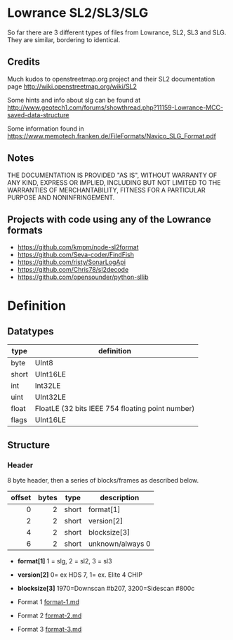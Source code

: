 # Lowrance SL2/SL3/SLG

So far there are 3 different types of files from 
Lowrance, SL2, SL3 and SLG.
They are similar, bordering to identical.

## Credits
Much kudos to openstreetmap.org project and their SL2 documentation page
http://wiki.openstreetmap.org/wiki/SL2

Some hints and info about slg can be found at
http://www.geotech1.com/forums/showthread.php?11159-Lowrance-MCC-saved-data-structure

Some information found in
https://www.memotech.franken.de/FileFormats/Navico_SLG_Format.pdf

## Notes
THE DOCUMENTATION IS PROVIDED "AS IS", WITHOUT WARRANTY OF ANY KIND, EXPRESS OR
IMPLIED, INCLUDING BUT NOT LIMITED TO THE WARRANTIES OF MERCHANTABILITY,
FITNESS FOR A PARTICULAR PURPOSE AND NONINFRINGEMENT.

## Projects with code using any of the Lowrance formats
- https://github.com/kmpm/node-sl2format
- https://github.com/Seva-coder/FindFish
- https://github.com/risty/SonarLogApi
- https://github.com/Chris78/sl2decode
- https://github.com/opensounder/python-sllib


# Definition

## Datatypes
type  | definition
------|-----------
byte  | UInt8
short | UInt16LE
int   | Int32LE
uint  | UInt32LE
float | FloatLE (32 bits IEEE 754 floating point number)
flags | UInt16LE

## Structure
### Header
8 byte header, then a series of blocks/frames as described below.

| offset | bytes | type  | description
|  ---: |   ---:|  ---  | --------------------
|     0 |     2 | short | format[1]
|     2 |     2 | short | version[2]
|     4 |     2 | short | blocksize[3]
|     6 |     2 | short | unknown/always 0


- __format[1]__ 1 = slg, 2 = sl2, 3 = sl3
- __version[2]__ 0= ex HDS 7, 1= ex. Elite 4 CHIP
- __blocksize[3]__ 1970=Downscan #b207, 3200=Sidescan #800c

- Format 1 [format-1.md](format-1.md)
- Format 2 [format-2.md](format-2.md)
- Format 3 [format-3.md](format-3.md)
